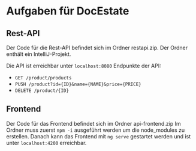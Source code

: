 # Aufgaben für DocEstate
## Rest-API
Der Code für die Rest-API befindet sich im Ordner restapi.zip.
Der Ordner enthält ein IntelliJ-Projekt.

Die API ist erreichbar unter ````localhost:8080````
Endpunkte der API:
* ````GET /product/products````
* ````PUSH /product?id={ID}&name={NAME}&price={PRICE}````
* ````DELETE /product/{ID}````

## Frontend
Der Code für das Frontend befindet sich im Ordner api-frontend.zip
Im Ordner muss zuerst
````npm -i```` ausgeführt werden um die node_modules zu erstellen.
Danach kann das Frontend mit ````ng serve```` gestartet werden und ist unter ````localhost:4200```` erreichbar.
